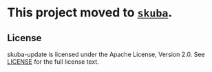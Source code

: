 # This project moved to [`skuba`](https://github.com/SUSE/skuba/tree/master/skuba-update).

## License

skuba-update is licensed under the Apache License, Version 2.0. See
[LICENSE](https://github.com/SUSE/skuba-update/blob/master/LICENSE) for the full
license text.
